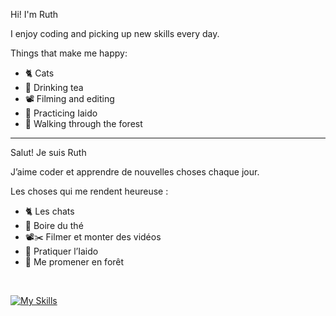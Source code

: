 Hi! I'm Ruth

I enjoy coding and picking up new skills every day.

Things that make me happy:
- :cat2: Cats
- :tea: Drinking tea
- :film_projector: Filming and editing
- :martial_arts_uniform: Practicing Iaido  
- :evergreen_tree: Walking through the forest  

<hr/>

Salut! Je suis Ruth

J’aime coder et apprendre de nouvelles choses chaque jour.

Les choses qui me rendent heureuse :

- :cat2: Les chats
- :tea: Boire du thé
- :film_projector::scissors: Filmer et monter des vidéos
- :martial_arts_uniform: Pratiquer l’Iaido
- :evergreen_tree: Me promener en forêt

<br/>

[![My Skills](https://skillicons.dev/icons?i=cs,java,js,ts,angular,spring,css,html,mysql,git)](https://skillicons.dev)
